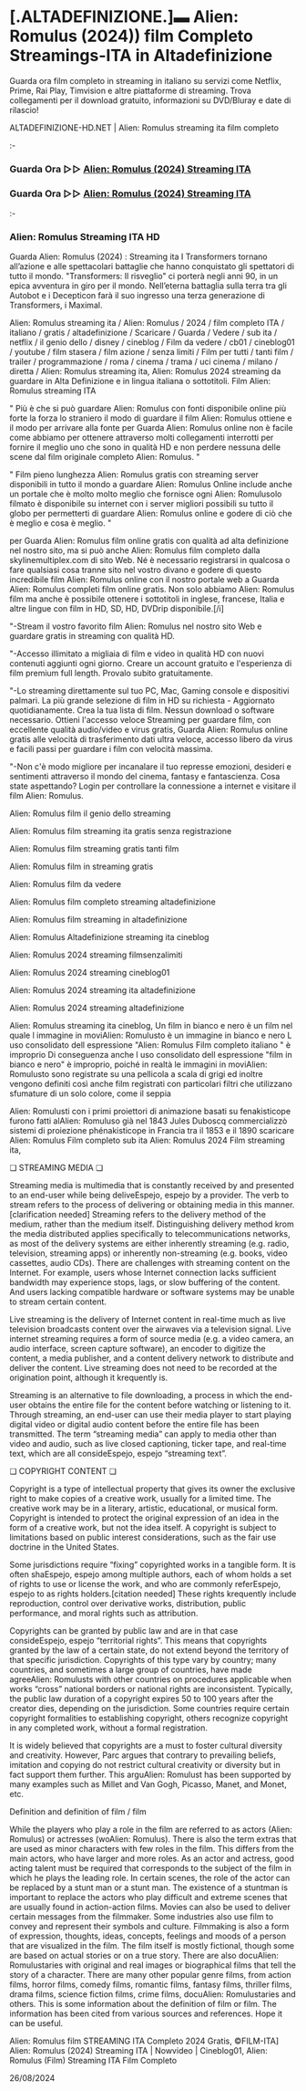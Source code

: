 # [.ALTADEFINIZIONE.]▬ Alien: Romulus (2024)) film Completo Streamings-ITA in Altadefinizione
Guarda ora film completo in streaming in italiano su servizi come Netflix, Prime, Rai Play, Timvision e altre piattaforme di streaming. Trova collegamenti per il download gratuito, informazioni su DVD/Bluray e date di rilascio!

ALTADEFINIZIONE-HD.NET | Alien: Romulus streaming ita film completo

:-

### Guarda Ora ▷▷ [Alien: Romulus (2024) Streaming ITA](https://www.megavids.online/it/movie/945961/alien-romulus?gicok)

### Guarda Ora ▷▷ [Alien: Romulus (2024) Streaming ITA](https://www.megavids.online/it/movie/945961/alien-romulus?gicok)

:-

### Alien: Romulus Streaming ITA HD

Guarda Alien: Romulus (2024) : Streaming ita I Transformers tornano all’azione e alle spettacolari battaglie che hanno conquistato gli spettatori di tutto il mondo. "Transformers: Il risveglio" ci porterà negli anni 90, in un epica avventura in giro per il mondo. Nell’eterna battaglia sulla terra tra gli Autobot e i Decepticon farà il suo ingresso una terza generazione di Transformers, i Maximal.


Alien: Romulus streaming ita / Alien: Romulus / 2024 / film completo ITA / italiano / gratis / altadefinizione / Scaricare / Guarda / Vedere / sub ita / netflix / il genio dello / disney / cineblog / Film da vedere / cb01 / cineblog01 / youtube / film stasera / film azione / senza limiti / Film per tutti / tanti film / trailer / programmazione / roma / cinema / trama / uci cinema / milano / diretta / Alien: Romulus streaming ita, Alien: Romulus 2024 streaming da guardare in Alta Definizione e in lingua italiana o sottotitoli. Film Alien: Romulus streaming ITA


" Più è che si può guardare Alien: Romulus con fonti disponibile online più forte la forza lo straniero il modo di guardare il film Alien: Romulus ottiene e il modo per arrivare alla fonte per Guarda Alien: Romulus online non è facile come abbiamo per ottenere attraverso molti collegamenti interrotti per fornire il meglio uno che sono in qualità HD e non perdere nessuna delle scene dal film originale completo Alien: Romulus. "


" Film pieno lunghezza Alien: Romulus gratis con streaming server disponibili in tutto il mondo a guardare Alien: Romulus Online include anche un portale che è molto molto meglio che fornisce ogni Alien: Romulusolo filmato è disponibile su internet con i server migliori possibili su tutto il globo per permetterti di guardare Alien: Romulus online e godere di ciò che è meglio e cosa è meglio. "

per Guarda Alien: Romulus film online gratis con qualità ad alta definizione nel nostro sito, ma si può anche Alien: Romulus film completo dalla skylinemultiplex.com di sito Web. Né è necessario registrarsi in qualcosa o fare qualsiasi cosa tranne sito nel vostro divano e godere di questo incredibile film Alien: Romulus online con il nostro portale web a Guarda Alien: Romulus completi film online gratis. Non solo abbiamo Alien: Romulus film ma anche è possibile ottenere i sottotitoli in inglese, francese, Italia e altre lingue con film in HD, SD, HD, DVDrip disponibile.[/i]

"-Stream il vostro favorito film Alien: Romulus nel nostro sito Web e guardare gratis in streaming con qualità HD.

"-Accesso illimitato a migliaia di film e video in qualità HD con nuovi contenuti aggiunti ogni giorno. Creare un account gratuito e l'esperienza di film premium full length. Provalo subito gratuitamente.

"-Lo streaming direttamente sul tuo PC, Mac, Gaming console e dispositivi palmari. La più grande selezione di film in HD su richiesta - Aggiornato quotidianamente. Crea la tua lista di film. Nessun download o software necessario. Ottieni l'accesso veloce Streaming per guardare film, con eccellente qualità audio/video e virus gratis, Guarda Alien: Romulus online gratis alle velocità di trasferimento dati ultra veloce, accesso libero da virus e facili passi per guardare i film con velocità massima.

"-Non c'è modo migliore per incanalare il tuo represse emozioni, desideri e sentimenti attraverso il mondo del cinema, fantasy e fantascienza. Cosa state aspettando? Login per controllare la connessione a internet e visitare il film Alien: Romulus.


Alien: Romulus film il genio dello streaming


Alien: Romulus film streaming ita gratis senza registrazione


Alien: Romulus film streaming gratis tanti film


Alien: Romulus film in streaming gratis


Alien: Romulus film da vedere


Alien: Romulus film completo streaming altadefinizione


Alien: Romulus film streaming in altadefinizione


Alien: Romulus Altadefinizione streaming ita cineblog


Alien: Romulus 2024 streaming filmsenzalimiti


Alien: Romulus 2024 streaming cineblog01


Alien: Romulus 2024 streaming ita altadefinizione


Alien: Romulus 2024 streaming altadefinizione


Alien: Romulus streaming ita cineblog, Un film in bianco e nero è un film nel quale l immagine in moviAlien: Romulusto è un immagine in bianco e nero L uso consolidato dell espressione "Alien: Romulus Film completo italiano " è improprio Di conseguenza anche l uso consolidato dell espressione "film in bianco e nero" è improprio, poiché in realtà le immagini in moviAlien: Romulusto sono registrate su una pellicola a scala di grigi ed inoltre vengono definiti così anche film registrati con particolari filtri che utilizzano sfumature di un solo colore, come il seppia


Alien: Romulusti con i primi proiettori di animazione basati su fenakisticope furono fatti alAlien: Romuluso già nel 1843 Jules Duboscq commercializzò sistemi di proiezione phénakisticope in Francia tra il 1853 e il 1890 scaricare Alien: Romulus Film completo sub ita Alien: Romulus 2024 Film streaming ita,


❏ STREAMING MEDIA ❏

Streaming media is multimedia that is constantly received by and presented to an end-user while being deliveEspejo, espejo by a provider. The verb to stream refers to the process of delivering or obtaining media in this manner.[clarification needed] Streaming refers to the delivery method of the medium, rather than the medium itself. Distinguishing delivery method krom the media distributed applies specifically to telecommunications networks, as most of the delivery systems are either inherently streaming (e.g. radio, television, streaming apps) or inherently non-streaming (e.g. books, video cassettes, audio CDs). There are challenges with streaming content on the Internet. For example, users whose Internet connection lacks sufficient bandwidth may experience stops, lags, or slow buffering of the content. And users lacking compatible hardware or software systems may be unable to stream certain content.

Live streaming is the delivery of Internet content in real-time much as live television broadcasts content over the airwaves via a television signal. Live internet streaming requires a form of source media (e.g. a video camera, an audio interface, screen capture software), an encoder to digitize the content, a media publisher, and a content delivery network to distribute and deliver the content. Live streaming does not need to be recorded at the origination point, although it krequently is.

Streaming is an alternative to file downloading, a process in which the end-user obtains the entire file for the content before watching or listening to it. Through streaming, an end-user can use their media player to start playing digital video or digital audio content before the entire file has been transmitted. The term “streaming media” can apply to media other than video and audio, such as live closed captioning, ticker tape, and real-time text, which are all consideEspejo, espejo “streaming text”.


❏ COPYRIGHT CONTENT ❏

Copyright is a type of intellectual property that gives its owner the exclusive right to make copies of a creative work, usually for a limited time. The creative work may be in a literary, artistic, educational, or musical form. Copyright is intended to protect the original expression of an idea in the form of a creative work, but not the idea itself. A copyright is subject to limitations based on public interest considerations, such as the fair use doctrine in the United States.

Some jurisdictions require “fixing” copyrighted works in a tangible form. It is often shaEspejo, espejo among multiple authors, each of whom holds a set of rights to use or license the work, and who are commonly referEspejo, espejo to as rights holders.[citation needed] These rights krequently include reproduction, control over derivative works, distribution, public performance, and moral rights such as attribution.

Copyrights can be granted by public law and are in that case consideEspejo, espejo “territorial rights”. This means that copyrights granted by the law of a certain state, do not extend beyond the territory of that specific jurisdiction. Copyrights of this type vary by country; many countries, and sometimes a large group of countries, have made agreeAlien: Romulusts with other countries on procedures applicable when works “cross” national borders or national rights are inconsistent. Typically, the public law duration of a copyright expires 50 to 100 years after the creator dies, depending on the jurisdiction. Some countries require certain copyright formalities to establishing copyright, others recognize copyright in any completed work, without a formal registration.

It is widely believed that copyrights are a must to foster cultural diversity and creativity. However, Parc argues that contrary to prevailing beliefs, imitation and copying do not restrict cultural creativity or diversity but in fact support them further. This arguAlien: Romulust has been supported by many examples such as Millet and Van Gogh, Picasso, Manet, and Monet, etc.

Definition and definition of film / film

While the players who play a role in the film are referred to as actors (Alien: Romulus) or actresses (woAlien: Romulus). There is also the term extras that are used as minor characters with few roles in the film. This differs from the main actors, who have larger and more roles. As an actor and actress, good acting talent must be required that corresponds to the subject of the film in which he plays the leading role. In certain scenes, the role of the actor can be replaced by a stunt man or a stunt man. The existence of a stuntman is important to replace the actors who play difficult and extreme scenes that are usually found in action-action films. Movies can also be used to deliver certain messages from the filmmaker. Some industries also use film to convey and represent their symbols and culture. Filmmaking is also a form of expression, thoughts, ideas, concepts, feelings and moods of a person that are visualized in the film. The film itself is mostly fictional, though some are based on actual stories or on a true story. There are also docuAlien: Romulustaries with original and real images or biographical films that tell the story of a character. There are many other popular genre films, from action films, horror films, comedy films, romantic films, fantasy films, thriller films, drama films, science fiction films, crime films, docuAlien: Romulustaries and others. This is some information about the definition of film or film. The information has been cited from various sources and references. Hope it can be useful.

Alien: Romulus film STREAMING ITA Completo 2024 Gratis, ©FILM-ITA] Alien: Romulus (2024) Streaming ITA | Nowvideo | Cineblog01, Alien: Romulus (Film) Streaming ITA Film Completo

26/08/2024
